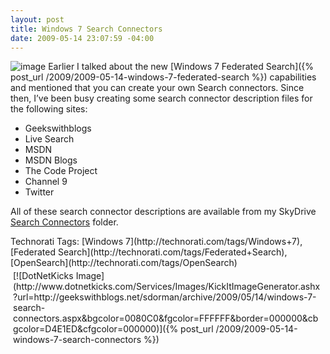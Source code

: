 ```yaml
---
layout: post
title: Windows 7 Search Connectors
date: 2009-05-14 23:07:59 -04:00
---
```


![image](http://gwb.blob.core.windows.net/sdorman/WindowsLiveWriter/Windows7SearchConnectors_14554/image8.png "image") Earlier I talked about the new [Windows 7 Federated Search]({% post_url /2009/2009-05-14-windows-7-federated-search %}) capabilities and mentioned that you can create your own Search connectors. Since then, I’ve been busy creating some search connector description files for the following sites:

*   Geekswithblogs 
*   Live Search 
*   MSDN 
*   MSDN Blogs 
*   The Code Project 
*   Channel 9 
*   Twitter   

All of these search connector descriptions are available from my SkyDrive [Search Connectors](http://cid-93d618d639ec9651.skydrive.live.com/self.aspx/Public/Search%20Connectors) folder.
  <div style="padding-bottom: 0px; margin: 0px; padding-left: 0px; padding-right: 0px; display: inline; float: none; padding-top: 0px" id="scid:0767317B-992E-4b12-91E0-4F059A8CECA8:223fb2f7-bec0-4e89-8219-66cb34cb2378" class="wlWriterSmartContent">Technorati Tags: [Windows 7](http://technorati.com/tags/Windows+7),[Federated Search](http://technorati.com/tags/Federated+Search),[OpenSearch](http://technorati.com/tags/OpenSearch)</div><div class="wlWriterHeaderFooter" style="text-align:left; margin:0px; padding:4px 4px 4px 4px;">[![DotNetKicks Image](http://www.dotnetkicks.com/Services/Images/KickItImageGenerator.ashx?url=http://geekswithblogs.net/sdorman/archive/2009/05/14/windows-7-search-connectors.aspx&bgcolor=0080C0&fgcolor=FFFFFF&border=000000&cbgcolor=D4E1ED&cfgcolor=000000)]({% post_url /2009/2009-05-14-windows-7-search-connectors %})</div>
